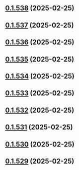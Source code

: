 ## [0.1.538](https://github.com/binary-braids/terraform-oracle/compare/v0.1.537...v0.1.538) (2025-02-25)



## [0.1.537](https://github.com/binary-braids/terraform-oracle/compare/v0.1.536...v0.1.537) (2025-02-25)



## [0.1.536](https://github.com/binary-braids/terraform-oracle/compare/v0.1.535...v0.1.536) (2025-02-25)



## [0.1.535](https://github.com/binary-braids/terraform-oracle/compare/v0.1.534...v0.1.535) (2025-02-25)



## [0.1.534](https://github.com/binary-braids/terraform-oracle/compare/v0.1.533...v0.1.534) (2025-02-25)



## [0.1.533](https://github.com/binary-braids/terraform-oracle/compare/v0.1.532...v0.1.533) (2025-02-25)



## [0.1.532](https://github.com/binary-braids/terraform-oracle/compare/v0.1.531...v0.1.532) (2025-02-25)



## [0.1.531](https://github.com/binary-braids/terraform-oracle/compare/v0.1.530...v0.1.531) (2025-02-25)



## [0.1.530](https://github.com/binary-braids/terraform-oracle/compare/v0.1.529...v0.1.530) (2025-02-25)



## [0.1.529](https://github.com/binary-braids/terraform-oracle/compare/v0.1.528...v0.1.529) (2025-02-25)



